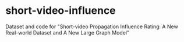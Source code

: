 # short-video-influence
Dataset and code for "Short-video Propagation Influence Rating: A New Real-world Dataset and A New Large Graph Model"
